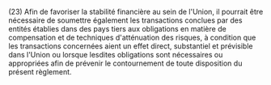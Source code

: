 (23) Afin de favoriser la stabilité financière au sein de l'Union, il pourrait être nécessaire de soumettre également les transactions conclues par des entités établies dans des pays tiers aux obligations en matière de compensation et de techniques d'atténuation des risques, à condition que les transactions concernées aient un effet direct, substantiel et prévisible dans l'Union ou lorsque lesdites obligations sont nécessaires ou appropriées afin de prévenir le contournement de toute disposition du présent règlement.